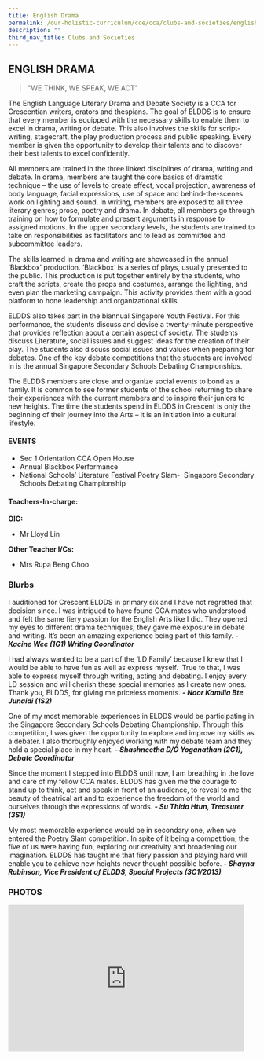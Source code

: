 ```yaml
---
title: English Drama
permalink: /our-holistic-curriculum/cce/cca/clubs-and-societies/english-drama/
description: ""
third_nav_title: Clubs and Societies
---
```

## **ENGLISH DRAMA**

>"WE THINK, WE SPEAK, WE ACT"

The English Language Literary Drama and Debate Society is a CCA for Crescentian writers, orators and thespians. The goal of ELDDS is to ensure that every member is equipped with the necessary skills to enable them to excel in drama, writing or debate. This also involves the skills for script-writing, stagecraft, the play production process and public speaking. Every member is given the opportunity to develop their talents and to discover their best talents to excel confidently.

All members are trained in the three linked disciplines of drama, writing and debate. In drama, members are taught the core basics of dramatic technique – the use of levels to create effect, vocal projection, awareness of body language, facial expressions, use of space and behind-the-scenes work on lighting and sound. In writing, members are exposed to all three literary genres; prose, poetry and drama. In debate, all members go through training on how to formulate and present arguments in response to assigned motions. In the upper secondary levels, the students are trained to take on responsibilities as facilitators and to lead as committee and subcommittee leaders.

The skills learned in drama and writing are showcased in the annual ‘Blackbox’ production. ‘Blackbox’ is a series of plays, usually presented to the public. This production is put together entirely by the students, who craft the scripts, create the props and costumes, arrange the lighting, and even plan the marketing campaign. This activity provides them with a good platform to hone leadership and organizational skills.

ELDDS also takes part in the biannual Singapore Youth Festival. For this performance, the students discuss and devise a twenty-minute perspective that provides reflection about a certain aspect of society. The students discuss Literature, social issues and suggest ideas for the creation of their play. The students also discuss social issues and values when preparing for debates. One of the key debate competitions that the students are involved in is the annual Singapore Secondary Schools Debating Championships.

The ELDDS members are close and organize social events to bond as a family. It is common to see former students of the school returning to share their experiences with the current members and to inspire their juniors to new heights. The time the students spend in ELDDS in Crescent is only the beginning of their journey into the Arts – it is an initiation into a cultural lifestyle.


#### **EVENTS**
* Sec 1 Orientation CCA Open House
* Annual Blackbox Performance
* National Schools’ Literature Festival Poetry Slam-  Singapore Secondary Schools Debating Championship


#### **Teachers-In-charge:**
**OIC:**  
* Mr Lloyd Lin
  
**Other Teacher I/Cs:**  
* Mrs Rupa Beng Choo


### **Blurbs**
I auditioned for Crescent ELDDS in primary six and I have not regretted that decision since. I was intrigued to have found CCA mates who understood and felt the same fiery passion for the English Arts like I did. They opened my eyes to different drama techniques; they gave me exposure in debate and writing. It’s been an amazing experience being part of this family.
***- Kacine Wee (1G1) Writing Coordinator***

I had always wanted to be a part of the ‘LD Family’ because I knew that I would be able to have fun as well as express myself.  True to that, I was able to express myself through writing, acting and debating. I enjoy every LD session and will cherish these special memories as I create new ones. Thank you, ELDDS, for giving me priceless moments.
***- Noor Kamilia Bte Junaidi (1S2)***

One of my most memorable experiences in ELDDS would be participating in the Singapore Secondary Schools Debating Championship. Through this competition, I was given the opportunity to explore and improve my skills as a debater. I also thoroughly enjoyed working with my debate team and they hold a special place in my heart.
***- Shashneetha D/O Yoganathan (2C1), Debate Coordinator***

Since the moment I stepped into ELDDS until now, I am breathing in the love and care of my fellow CCA mates. ELDDS has given me the courage to stand up to think, act and speak in front of an audience, to reveal to me the beauty of theatrical art and to experience the freedom of the world and ourselves through the expressions of words.
***- Su Thida Htun, Treasurer (3S1)***

My most memorable experience would be in secondary one, when we entered the Poetry Slam competition. In spite of it being a competition, the five of us were having fun, exploring our creativity and broadening our imagination. ELDDS has taught me that fiery passion and playing hard will enable you to achieve new heights never thought possible before.
***- Shayna Robinson, Vice President of ELDDS, Special Projects (3C1/2013)***


### **PHOTOS** ###

<iframe src="https://docs.google.com/presentation/d/e/2PACX-1vTh-MNToYLIavuIELk_1UqdThZXZdO85CPNs5TPXl0PzIB_CKoWYMeiAuz5GHFGDR3Svh3wH2oec70x/embed?start=true&loop=true&delayms=3000" frameborder="0" width="480" height="299" allowfullscreen="true"></iframe>